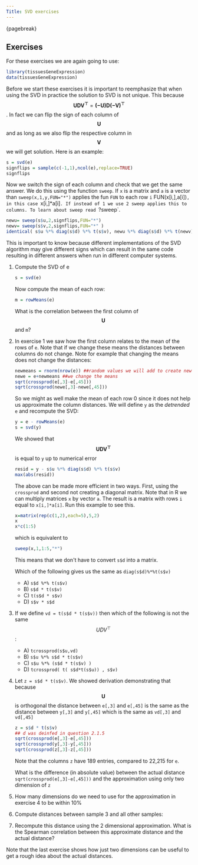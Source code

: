 ```yaml
---
Title: SVD exercises
---
```


{pagebreak} 

## Exercises

For these exercises we are again going to use:


```r
library(tissuesGeneExpression)
data(tissuesGeneExpression)
```

Before we start these exercises it is important to reemphasize that when using the SVD in practice the solution to SVD is not unique. This because $$\mathbf{UDV^\top} = \mathbf{ (-U) D (-V)^\top}$$. In fact we can flip the sign of each column of $$\mathbf{U}$$ and as long as we also flip the respective column in $$\mathbf{V}$$ we will get solution. Here is an example:


```r
s = svd(e)
signflips = sample(c(-1,1),ncol(e),replace=TRUE)
signflips
```

Now we switch the sign of each column and check that we get the same answer. We do this using the function `sweep`. If `x` is a matrix and `a` is a vector than `sweep(x,1,y,FUN="*")` applies the fun `FUN` to each row `i` FUN(x[i,],a[i])`, in this case `x[i,]*a[i]`. If instead of 1 we use 2 sweep applies this to columns. To learn about sweep read `?sweep`. 


```r
newu= sweep(s$u,2,signflips,FUN="*")
newv= sweep(s$v,2,signflips,FUN="*" )
identical( s$u %*% diag(s$d) %*% t(s$v), newu %*% diag(s$d) %*% t(newv))
```

This is important to know because different implementations of the SVD algorithm may give different signs which can result in the same code resulting in different answers when run in different computer systems.

1. Compute the SVD of e 

    
    ```r
    s = svd(e)
    ```

    Now compute the mean of each row:

    
    ```r
    m = rowMeans(e)
    ```

    What is the correlation between the first column of $$\mathbf{U}$$ and `m`?


2. In exercise 1 we saw how the first column relates to the mean of the rows of `e`. Note that if we change these means the distances between columns do not change. Note for example that changing the means does not change the distances:

    
    ```r
    newmeans = rnorm(nrow(e)) ##random values we will add to create new means
    newe = e+newmeans ##we change the means
    sqrt(crossprod(e[,3]-e[,45]))
    sqrt(crossprod(newe[,3]-newe[,45])) 
    ```

    So we might as well make the mean of each row 0 since it does not help us approximate the column distances. We will define `y` as the _detrended_ `e` and recompute the SVD:

    
    ```r
    y = e - rowMeans(e)
    s = svd(y)
    ```

    We showed that $$\mathbf{UDV^\top}$$ is equal to `y` up to numerical error
  
    
    ```r
    resid = y - s$u %*% diag(s$d) %*% t(s$v)
    max(abs(resid))
    ```

    The above can be made more efficient in two ways. First, using the `crossprod` and second not creating a diagonal matrix. Note that in R we can multiply matrices `x` by vector `a`. The result is a matrix with rows `i` equal to `x[i,]*a[i]`. Run this example to see this.

    
    ```r
    x=matrix(rep(c(1,2),each=5),5,2)
    x
    x*c(1:5)
    ```

    which is equivalent to

    
    ```r
    sweep(x,1,1:5,"*")
    ```

    This means that we don't have to convert `s$d` into a matrix. 

    Which of the following gives us the same as `diag(s$d)%*%t(s$v)`
    - A) `s$d %*% t(s$v)`
    - B) `s$d * t(s$v)`
    - C) `t(s$d * s$v)`
    - D) `s$v * s$d`




3. If we define `vd = t(s$d * t(s$v))` then which of the following is not the same  $$UDV^\top$$:
    - A) `tcrossprod(s$u,vd)`
    - B) `s$u %*% s$d * t(s$v)`
    - C) `s$u %*% (s$d * t(s$v) )`
    - D) `tcrossprod( t( s$d*t(s$u)) , s$v)`




4. Let `z = s$d * t(s$v)`. We showed derivation demonstrating that because $$\mathbf{U}$$ is orthogonal the distance between `e[,3]` and `e[,45]` is the same as the distance between `y[,3]` and `y[,45]` which is the same as `vd[,3]` and `vd[,45]`


    
    ```r
    z = s$d * t(s$v)
    ## d was deinfed in question 2.1.5
    sqrt(crossprod(e[,3]-e[,45]))
    sqrt(crossprod(y[,3]-y[,45]))
    sqrt(crossprod(z[,3]-z[,45]))
    ```

    Note that the columns `z` have 189 entries, compared to 22,215 for `e`. 

    What is the difference (in absolute value) between the actual distance `sqrt(crossprod(e[,3]-e[,45]))` and the approximation using only two dimension of `z`





5. How many dimensions do we need to use for the approximation in exercise 4 to be within 10% 




6. Compute distances between sample 3 and all other samples:


7. Recompute this distance using the 2 dimensional approximation. 
    What is the Spearman correlation between this approximate distance and the actual distance?



Note that the last exercise shows how just two dimensions can be useful to get a rough idea about the actual distances.


